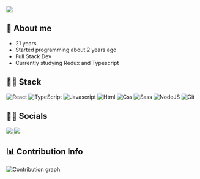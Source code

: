 <img src="https://komarev.com/ghpvc/?username=Ribeir0o&style=for-the-badge">

## 🤳 About me

- 21 years
- Started programming about 2 years ago
- Full Stack Dev
- Currently studying Redux and Typescript

## 🐱‍💻 Stack

![React](https://img.shields.io/badge/react-%2320232a.svg?style=for-the-badge&logo=react&logoColor=%2361DAFB)
![TypeScript](https://img.shields.io/badge/typescript-%23007ACC.svg?style=for-the-badge&logo=typescript&logoColor=white)
![Javascript](https://img.shields.io/badge/JavaScript-F7DF1E?style=for-the-badge&logo=JavaScript&logoColor=white)
![Html](https://img.shields.io/badge/HTML5-E34F26?style=for-the-badge&logo=html5&logoColor=white)
![Css](https://img.shields.io/badge/CSS3-1572B6?style=for-the-badge&logo=css3&logoColor=white)
![Sass](https://img.shields.io/badge/Sass-CC6699?style=for-the-badge&logo=sass&logoColor=white)
![NodeJS](https://img.shields.io/badge/Node.js-43853D?style=for-the-badge&logo=node.js&logoColor=white)
![Git](https://img.shields.io/badge/GIT-E44C30?style=for-the-badge&logo=git&logoColor=white)


## 🐱‍👓 Socials

<a href = "https://www.linkedin.com/in/ribeir0o/">
  <img src="https://img.shields.io/badge/LinkedIn-0077B5?style=for-the-badge&logo=linkedin&logoColor=white">
 </a>
 
 <a href = "https://twitter.com/Thiago_GRB">
  <img src="https://img.shields.io/badge/Twitter-1DA1F2?style=for-the-badge&logo=twitter&logoColor=white">
 </a>


## 📊 Contribution Info

![Contribution graph](https://activity-graph.herokuapp.com/graph?username=ribeeiro&bg_color=0D1117&color=e05397&line=e05397&point=FFFFFF&hide_border=true)
